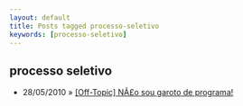 ```yaml
---
layout: default
title: Posts tagged processo-seletivo
keywords: [processo-seletivo]
---
```

<h2 class="category">processo seletivo</h2>
<ul class="posts">
<li>
<p>
<span class="date">28/05/2010</span> &raquo;
<a href="/blog/off-topic-nao-sou-garoto-de-programa">[Off-Topic] NÃ£o sou garoto de programa!</a>
</p>
</li>
</ul>
